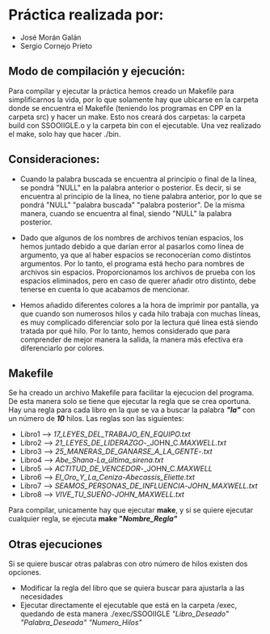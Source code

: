 # Práctica realizada por:
  * José Morán Galán
  * Sergio Cornejo Prieto

## Modo de compilación y ejecución:
Para compilar y ejecutar la práctica hemos creado un Makefile para simplificarnos la vida, por lo que solamente hay que ubicarse en la carpeta donde se encuentra el Makefile (teniendo los programas en CPP en la carpeta src) y hacer un make. Esto nos creará dos carpetas: la carpeta build con SSOOIIGLE.o y la carpeta bin con el ejecutable. Una vez realizado el make, solo hay que hacer ./bin.

## Consideraciones:
* Cuando la palabra buscada se encuentra al principio o final de la línea, se pondrá "NULL" en la palabra anterior o posterior. Es decir, si se encuentra al principio de la línea, no tiene palabra anterior, por lo que se pondrá "NULL" "palabra buscada" "palabra posterior". De la misma manera, cuando se encuentra al final, siendo "NULL" la palabra posterior.

* Dado que algunos de los nombres de archivos tenían espacios, los hemos juntado debido a que darían error al pasarlos como línea de argumento, ya que al haber espacios se reconocerían como distintos argumentos. Por lo tanto, el programa está hecho para nombres de archivos sin espacios. Proporcionamos los archivos de prueba con los espacios eliminados, pero en caso de querer añadir otro distinto, debe tenerse en cuenta lo que acabamos de mencionar.

* Hemos añadido diferentes colores a la hora de imprimir por pantalla, ya que cuando son numerosos hilos y cada hilo trabaja con muchas líneas, es muy complicado diferenciar solo por la lectura qué línea está siendo tratada por qué hilo. Por lo tanto, hemos considerado que para comprender de mejor manera la salida, la manera más efectiva era diferenciarlo por colores.

## Makefile
Se ha creado un archivo Makefile para facilitar la ejecucion del programa. De esta manera solo se tiene que ejecutar la regla que se crea oportuna. Hay una regla para cada libro en la que se va a buscar la palabra _**"la"**_ con un número de _**10**_ hilos.
Las reglas son las siguientes:
* Libro1 --> _17_LEYES_DEL_TRABAJO_EN_EQUIPO.txt_
* Libro2 --> _21_LEYES_DE_LIDERAZGO_-_JOHN_C._MAXWELL.txt_
* Libro3 --> _25_MANERAS_DE_GANARSE_A_LA_GENTE_-_.txt_
* Libro4 --> _Abe_Shana_-_La_última_sirena.txt_
* Libro5 --> _ACTITUD_DE_VENCEDOR_-_JOHN_C._MAXWELL_
* Libro6 --> _El_Oro_Y_La_Ceniza_-_Abecassis_Eliette.txt_
* Libro7 --> _SEAMOS_PERSONAS_DE_INFLUENCIA_-_JOHN_MAXWELL.txt_
* Libro8 --> _VIVE_TU_SUEÑO_-_JOHN_MAXWELL.txt_

Para compilar, unicamente hay que ejecutar **make**, y si se quiere ejecutar cualquier regla, se ejecuta **make "_Nombre_Regla"_**

## Otras ejecuciones
Si se quiere buscar otras palabras con otro número de hilos existen dos opciones.
* Modificar la regla del libro que se quiera buscar para ajustarla a las necesidades
* Ejecutar directamente el ejecutable que está en la carpeta /exec, quedando de esta manera ./exec/SSOOIIGLE _"Libro_Deseado"_ _"Palabra_Deseada"_ _"Numero_Hilos"_
